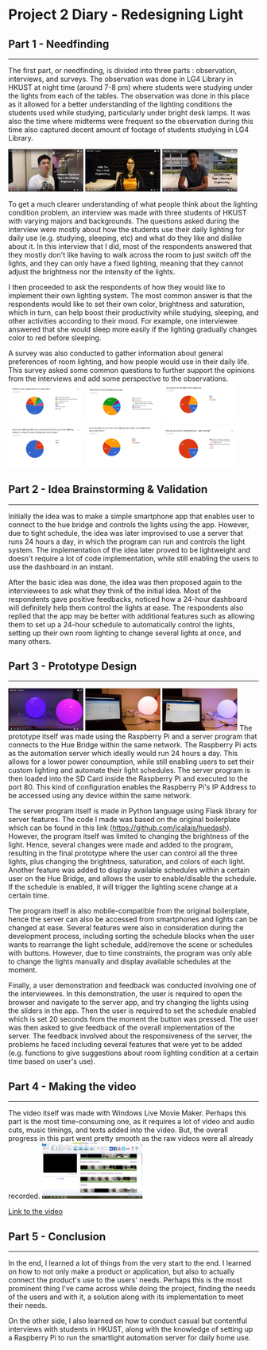 # Project 2 Diary - Redesigning Light

## Part 1 - Needfinding
---
The first part, or needfinding, is divided into three parts : observation, interviews, and surveys. The observation was done in LG4 Library in HKUST at night time (around 7-8 pm) where students were studying under the lights from each of the tables. The observation was done in this place as it allowed for a better understanding of the lighting conditions the students used while studying, particularly under bright desk lamps. It was also the time where midterms were frequent so the observation during this time also captured decent amount of footage of students studying in LG4 Library.

[<img src="./anton1.png" width="30%">](https://kp-kepra.github.io/comp4461diary/p2/anton1.png)
[<img src="./kelly1.png" width="30%">](https://kp-kepra.github.io/comp4461diary/p2/kelly1.png)
[<img src="./kenneth2.png" width="30%">](https://kp-kepra.github.io/comp4461diary/p2/kenneth2.png)

To get a much clearer understanding of what people think about the lighting condition problem, an interview was made with three students of HKUST with varying majors and backgrounds. The questions asked during the interview were mostly about how the students use their daily lighting for daily use (e.g. studying, sleeping, etc) and what do they like and dislike about it. In this interview that I did, most of the respondents answered that they mostly don't like having to walk across the room to just switch off the lights, and they can only have a fixed lighting, meaning that they cannot adjust the brightness nor the intensity of the lights.

I then proceeded to ask the respondents of how they would like to implement their own lighting system. The most common answer is that the respondents would like to set their own color, brightness and saturation, which in turn, can help boost their productivity while studying, sleeping, and other activities according to their mood. For example, one interviewee answered that she would sleep more easily if the lighting gradually changes color to red before sleeping.

A survey was also conducted to gather information about general preferences of room lighting, and how people would use in their daily life. This survey asked some common questions to further support the opinions from the interviews and add some perspective to the observations.
[<img src="./survey1.png" width="30%">](https://kp-kepra.github.io/comp4461diary/p2/survey1.png)
[<img src="./survey2.png" width="30%">](https://kp-kepra.github.io/comp4461diary/p2/survey2.png)
[<img src="./survey3.png" width="30%">](https://kp-kepra.github.io/comp4461diary/p2/survey3.png)
[<img src="./survey4.png" width="30%">](https://kp-kepra.github.io/comp4461diary/p2/survey4.png)
[<img src="./survey5.png" width="30%">](https://kp-kepra.github.io/comp4461diary/p2/survey5.png)
[<img src="./survey6.png" width="30%">](https://kp-kepra.github.io/comp4461diary/p2/survey6.png)

## Part 2 - Idea Brainstorming & Validation
---
Initially the idea was to make a simple smartphone app that enables user to connect to the hue bridge and controls the lights using the app. However, due to tight schedule, the idea was later improvised to use a server that runs 24 hours a day, in which the program can run and controls the light system. The implementation of the idea later proved to be lightweight and doesn't require a lot of code implementation, while still enabling the users to use the dashboard in an instant.

After the basic idea was done, the idea was then proposed again to the interviewees to ask what they think of the initial idea. Most of the respondents gave positive feedbacks, noticed how a 24-hour dashboard will definitely help them control the lights at ease. The respondents also replied that the app may be better with additional features such as allowing them to set up a 24-hour schedule to automatically control the lights, setting up their own room lighting to change several lights at once, and many others.

## Part 3 - Prototype Design
---
[<img src="./prototype1.png" width="30%">](https://kp-kepra.github.io/comp4461diary/p2/prototype1.png)
[<img src="./prototype2.png" width="30%">](https://kp-kepra.github.io/comp4461diary/p2/prototype1.png)
[<img src="./prototype3.png" width="30%">](https://kp-kepra.github.io/comp4461diary/p2/prototype1.png)
The prototype itself was made using the Raspberry Pi and a server program that connects to the Hue Bridge within the same network. The Raspberry Pi acts as the automation server which ideally would run 24 hours a day. This allows for a lower power consumption, while still enabling users to set their custom lighting and automate their light schedules. The server program is then loaded into the SD Card inside the Raspberry Pi and executed to the port 80. This kind of configuration enables the Raspberry Pi's IP Address to be accessed using any device within the same network.

The server program itself is made in Python language using Flask library for server features. The code I made was based on the original boilerplate which can be found in this link (https://github.com/jcalais/huedash). However, the program itself was limited to changing the brightness of the light. Hence, several changes were made and added to the program, resulting in the final prototype where the user can control all the three lights, plus changing the brightness, saturation, and colors of each light. Another feature was added to display available schedules within a certain user on the Hue Bridge, and allows the user to enable/disable the schedule. If the schedule is enabled, it will trigger the lighting scene change at a certain time.

The program itself is also mobile-compatible from the original boilerplate, hence the server can also be accessed from smartphones and lights can be changed at ease. Several features were also in consideration during the development process, including sorting the schedule blocks when the user wants to rearrange the light schedule, add/remove the scene or schedules with buttons. However, due to time constraints, the program was only able to change the lights manually and display available schedules at the moment.

Finally, a user demonstration and feedback was conducted involving one of the interviewees. In this demonstration, the user is required to open the browser and navigate to the server app, and try changing the lights using the sliders in the app. Then the user is required to set the schedule enabled which is set 20 seconds from the moment the button was pressed. The user was then asked to give feedback of the overall implementation of the server. The feedback involved about the responsiveness of the server, the problems he faced including several features that were yet to be added (e.g. functions to give suggestions about room lighting condition at a certain time based on user's use).

## Part 4 - Making the video
---
The video itself was made with Windows Live Movie Maker. Perhaps this part is the most time-consuming one, as it requires a lot of video and audio cuts, music timings, and texts added into the video. But, the overall progress in this part went pretty smooth as the raw videos were all already recorded. 
[<img src="./video.png" width="40%">](https://kp-kepra.github.io/comp4461diary/p2/video.png)

[Link to the video](https://youtu.be/MewN1Z8aMPU)

## Part 5 - Conclusion
---
In the end, I learned a lot of things from the very start to the end. I learned on how to not only make a product or application, but also to actually connect the product's use to the users' needs. Perhaps this is the most prominent thing I've came across while doing the project, finding the needs of the users and with it, a solution along with its implementation to meet their needs.

On the other side, I also learned on how to conduct casual but contentful interviews with students in HKUST, along with the knowledge of setting up a Raspberry Pi to run the smartlight automation server for daily home use.